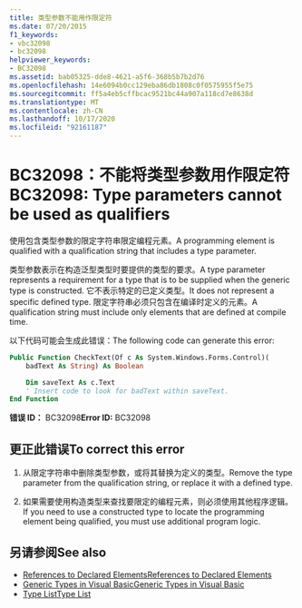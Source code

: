 ```yaml
---
title: 类型参数不能用作限定符
ms.date: 07/20/2015
f1_keywords:
- vbc32098
- bc32098
helpviewer_keywords:
- BC32098
ms.assetid: bab05325-dde8-4621-a5f6-368b5b7b2d76
ms.openlocfilehash: 14e6094b0cc129eba86db1808c0f0575955f5e75
ms.sourcegitcommit: ff5a4eb5cffbcac9521bc44a907a118cd7e8638d
ms.translationtype: MT
ms.contentlocale: zh-CN
ms.lasthandoff: 10/17/2020
ms.locfileid: "92161187"
---
```

# <a name="bc32098-type-parameters-cannot-be-used-as-qualifiers"></a><span data-ttu-id="22fb6-102">BC32098：不能将类型参数用作限定符</span><span class="sxs-lookup"><span data-stu-id="22fb6-102">BC32098: Type parameters cannot be used as qualifiers</span></span>

<span data-ttu-id="22fb6-103">使用包含类型参数的限定字符串限定编程元素。</span><span class="sxs-lookup"><span data-stu-id="22fb6-103">A programming element is qualified with a qualification string that includes a type parameter.</span></span>

<span data-ttu-id="22fb6-104">类型参数表示在构造泛型类型时要提供的类型的要求。</span><span class="sxs-lookup"><span data-stu-id="22fb6-104">A type parameter represents a requirement for a type that is to be supplied when the generic type is constructed.</span></span> <span data-ttu-id="22fb6-105">它不表示特定的已定义类型。</span><span class="sxs-lookup"><span data-stu-id="22fb6-105">It does not represent a specific defined type.</span></span> <span data-ttu-id="22fb6-106">限定字符串必须只包含在编译时定义的元素。</span><span class="sxs-lookup"><span data-stu-id="22fb6-106">A qualification string must include only elements that are defined at compile time.</span></span>

<span data-ttu-id="22fb6-107">以下代码可能会生成此错误：</span><span class="sxs-lookup"><span data-stu-id="22fb6-107">The following code can generate this error:</span></span>

```vb
Public Function CheckText(Of c As System.Windows.Forms.Control)(
    badText As String) As Boolean

    Dim saveText As c.Text
    ' Insert code to look for badText within saveText.
End Function
```

 <span data-ttu-id="22fb6-108">**错误 ID：** BC32098</span><span class="sxs-lookup"><span data-stu-id="22fb6-108">**Error ID:** BC32098</span></span>

## <a name="to-correct-this-error"></a><span data-ttu-id="22fb6-109">更正此错误</span><span class="sxs-lookup"><span data-stu-id="22fb6-109">To correct this error</span></span>

1. <span data-ttu-id="22fb6-110">从限定字符串中删除类型参数，或将其替换为定义的类型。</span><span class="sxs-lookup"><span data-stu-id="22fb6-110">Remove the type parameter from the qualification string, or replace it with a defined type.</span></span>

2. <span data-ttu-id="22fb6-111">如果需要使用构造类型来查找要限定的编程元素，则必须使用其他程序逻辑。</span><span class="sxs-lookup"><span data-stu-id="22fb6-111">If you need to use a constructed type to locate the programming element being qualified, you must use additional program logic.</span></span>

## <a name="see-also"></a><span data-ttu-id="22fb6-112">另请参阅</span><span class="sxs-lookup"><span data-stu-id="22fb6-112">See also</span></span>

- [<span data-ttu-id="22fb6-113">References to Declared Elements</span><span class="sxs-lookup"><span data-stu-id="22fb6-113">References to Declared Elements</span></span>](../../programming-guide/language-features/declared-elements/references-to-declared-elements.md)
- [<span data-ttu-id="22fb6-114">Generic Types in Visual Basic</span><span class="sxs-lookup"><span data-stu-id="22fb6-114">Generic Types in Visual Basic</span></span>](../../programming-guide/language-features/data-types/generic-types.md)
- [<span data-ttu-id="22fb6-115">Type List</span><span class="sxs-lookup"><span data-stu-id="22fb6-115">Type List</span></span>](../statements/type-list.md)
